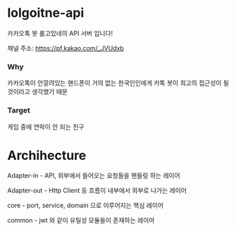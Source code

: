 # lolgoitne-api
카카오톡 봇 롤고있네의 API 서버 입니다!

채널 주소: https://pf.kakao.com/_JVUdxb

### Why
카카오톡이 안깔려있는 핸드폰이 거의 없는 한국인인에게 카톡 봇이 최고의 접근성이 될 것이라고 생각했기 때문

### Target
게임 중에 연락이 안 되는 친구

# Archihecture
Adapter-in - API, 외부에서 들어오는 요청들을 핸들링 하는 레이어

Adapter-out - Http Client 등 흐름이 내부에서 외부로 나가는 레이어

core - port, service, domain 으로 이루어지는 핵심 레이어

common - jwt 와 같이 유틸성 모듈들이 존재하는 레이어

